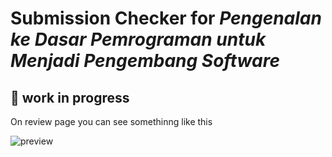 # Submission Checker for _Pengenalan ke Dasar Pemrograman untuk Menjadi Pengembang Software_

## :construction: work in progress

On review page you can see somethinng like this

![preview](https://raw.githubusercontent.com/dicodingacademy/submission-checker-course-237/master/preview.png?token=AFKAJEJYOD36BFV3HDK5OKDA2SVX4)

